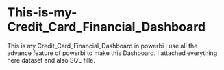 # This-is-my-Credit_Card_Financial_Dashboard
This is my Credit_Card_Financial_Dashboard in powerbi i use all the advance feature of powerbi to make this Dashboard. I attached everything here dataset and also SQL fille.
